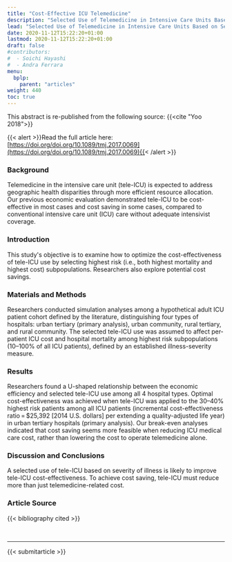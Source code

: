 ```yaml
---
title: "Cost-Effective ICU Telemedicine"
description: "Selected Use of Telemedicine in Intensive Care Units Based on Severity of Illness Improves Cost-Effectiveness"
lead: "Selected Use of Telemedicine in Intensive Care Units Based on Severity of Illness Improves Cost-Effectiveness"
date: 2020-11-12T15:22:20+01:00
lastmod: 2020-11-12T15:22:20+01:00
draft: false
#contributors:
#  - Soichi Hayashi
#  - Andra Ferrara
menu:
  bplp:
    parent: "articles"
weight: 440
toc: true
---
```


This abstract is re-published from the following source: {{<cite "Yoo 2018">}}

{{< alert >}}Read the full article here: [https://doi.org/doi.org/10.1089/tmj.2017.0069](https://doi.org/doi.org/10.1089/tmj.2017.0069){{< /alert >}}

### Background
Telemedicine in the intensive care unit (tele-ICU) is expected to address geographic health disparities through more efficient resource allocation. Our previous economic evaluation demonstrated tele-ICU to be cost-effective in most cases and cost saving in some cases, compared to conventional intensive care unit (ICU) care without adequate intensivist coverage.

### Introduction
This study's objective is to examine how to optimize the cost-effectiveness of tele-ICU use by selecting highest risk (i.e., both highest mortality and highest cost) subpopulations. Researchers also explore potential cost savings.

### Materials and Methods
Researchers conducted simulation analyses among a hypothetical adult ICU patient cohort defined by the literature, distinguishing four types of hospitals: urban tertiary (primary analysis), urban community, rural tertiary, and rural community. The selected tele-ICU use was assumed to affect per-patient ICU cost and hospital mortality among highest risk subpopulations (10–100% of all ICU patients), defined by an established illness-severity measure.

### Results
Researchers found a U-shaped relationship between the economic efficiency and selected tele-ICU use among all 4 hospital types. Optimal cost-effectiveness was achieved when tele-ICU was applied to the 30–40% highest risk patients among all ICU patients (incremental cost-effectiveness ratio = $25,392 [2014 U.S. dollars] per extending a quality-adjusted life year) in urban tertiary hospitals (primary analysis). Our break-even analyses indicated that cost saving seems more feasible when reducing ICU medical care cost, rather than lowering the cost to operate telemedicine alone.

### Discussion and Conclusions
A selected use of tele-ICU based on severity of illness is likely to improve tele-ICU cost-effectiveness. To achieve cost saving, tele-ICU must reduce more than just telemedicine-related cost.

### Article Source
{{< bibliography cited >}}

<br>

-----------------------------------------------

{{< submitarticle >}}
